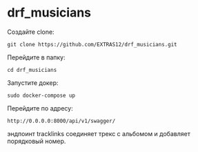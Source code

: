 # drf_musicians

Создайте clone:
```
git clone https://github.com/EXTRAS12/drf_musicians.git
```
Перейдите в папку:

```
cd drf_musicians
```
Запустите докер:

```
sudo docker-compose up
```
Перейдите по адресу:
```
http://0.0.0.0:8000/api/v1/swagger/
```
эндпоинт tracklinks соединяет трекс с альбомом и добавляет порядковый номер.
